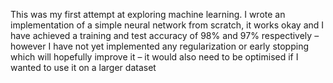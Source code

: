 This was my first attempt at exploring machine learning. I wrote an implementation of a simple neural network from scratch, it works okay and I have achieved a training and test accuracy of 98% and 97% respectively – however I have not yet implemented any regularization or early stopping which will hopefully improve it – it would also need to be optimised if I wanted to use it on a larger dataset
